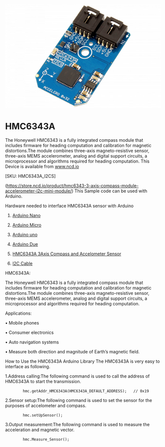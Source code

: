 [![HMC6343A](HMC6343A_I2C.png)](https://store.ncd.io/product/hmc6343-3-axis-compass-module-accelerometer-i2c-mini-module/)

# HMC6343A

The Honeywell HMC6343 is a fully integrated compass module that includes firmware for heading computation and calibration for magnetic distortions.The module combines three-axis magneto-resistive sensor, three-axis MEMS accelerometer, analog and digital support circuits, a microprocessor and algorithms required for heading computation.
This Device is available from www.ncd.io 

[SKU: HMC6343A_I2CS]

(https://store.ncd.io/product/hmc6343-3-axis-compass-module-accelerometer-i2c-mini-module/)
This Sample code can be used with Arduino.

Hardware needed to interface HMC6343A sensor with Arduino

1. <a href="https://store.ncd.io/product/i2c-shield-for-arduino-nano/">Arduino Nano</a>

2. <a href="https://store.ncd.io/product/i2c-shield-for-arduino-micro-with-i2c-expansion-port/">Arduino Micro</a>

3. <a href="https://store.ncd.io/product/i2c-shield-for-arduino-uno/">Arduino uno</a>

4. <a href="https://store.ncd.io/product/dual-i2c-shield-for-arduino-due-with-modular-communications-interface/">Arduino Due</a>

5. <a href="https://store.ncd.io/product/hmc6343-3-axis-compass-module-accelerometer-i2c-mini-module/">HMC6343A 3Axis Compass and Accelometer Sensor</a>

6. <a href="https://store.ncd.io/product/i%C2%B2c-cable/">I2C Cable</a>

HMC6343A:

The Honeywell HMC6343 is a fully integrated compass module that includes firmware for heading computation and calibration for magnetic distortions.The module combines three-axis magneto-resistive sensor, three-axis MEMS accelerometer, analog and digital support circuits, a microprocessor and algorithms required for heading computation.

Applications:

• Mobile phones

• Consumer electronics

• Auto navigation systems

• Measure both direction and magnitude of Earth’s magnetic field.

How to Use the HMC6343A Arduino Library
The HMC6343A is very easy to interface as following.

1.Address calling:The following command is used to call the address of HMC6343A to start the transmission.

            hmc.getAddr_HMC6343A(HMC6343A_DEFAULT_ADDRESS);   // 0x19
            
2.Sensor setup:The following command is used to set the sensor for the purposes of accelometer and compass.

            hmc.setUpSensor();
            
3.Output measurement:The following command is used to measure the acceleration and magnetic vector.
            
            hmc.Measure_Sensor();

